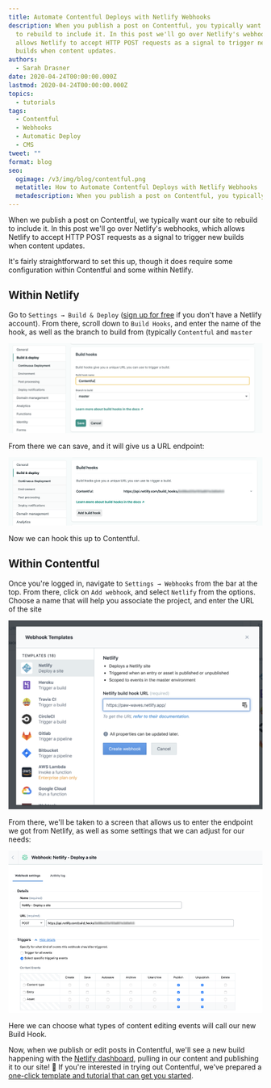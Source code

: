 ```yaml
---
title: Automate Contentful Deploys with Netlify Webhooks
description: When you publish a post on Contentful, you typically want your site
  to rebuild to include it. In this post we'll go over Netlify's webhooks, which
  allows Netlify to accept HTTP POST requests as a signal to trigger new
  builds when content updates.
authors:
  - Sarah Drasner
date: 2020-04-24T00:00:00.000Z
lastmod: 2020-04-24T00:00:00.000Z
topics:
  - tutorials
tags:
  - Contentful
  - Webhooks
  - Automatic Deploy
  - CMS
tweet: ""
format: blog
seo:
  ogimage: /v3/img/blog/contentful.png
  metatitle: How to Automate Contentful Deploys with Netlify Webhooks
  metadescription: When you publish a post on Contentful, you typically want your site to rebuild to include it. In this post we'll go over Netlify's webhooks. Learn how to POST requests to trigger new builds when content updates.
---
```

When we publish a post on Contentful, we typically want our site to rebuild to include it. In this post we'll go over Netlify's webhooks, which allows Netlify to accept HTTP POST requests as a signal to trigger new builds when content updates.

It's fairly straightforward to set this up, though it does require some configuration within Contentful and some within Netlify.

## Within Netlify

Go to `Settings → Build & Deploy` ([sign up for free](https://app.netlify.com/signup) if you don't have a Netlify account). From there, scroll down to `Build Hooks`, and enter the name of the hook, as well as the branch to build from (typically `Contentful` and `master`

![Build Hooks screen](/v3/img/blog/screen-shot-2020-04-16-at-5.41.19-pm.png)

From there we can save, and it will give us a URL endpoint:

![Netlify build hooks settings page](/v3/img/blog/screen-shot-2020-04-23-at-9.23.28-pm.png)

Now we can hook this up to Contentful.

## Within Contentful

Once you're logged in, navigate to `Settings → Webhooks` from the bar at the top. From there, click on `Add webhook`, and select `Netlify` from the options. Choose a name that will help you associate the project, and enter the URL of the site

![Contentful Webhook Dashboard](/v3/img/blog/screen-shot-2020-04-16-at-5.40.55-pm.png)

From there, we'll be taken to a screen that allows us to enter the endpoint we got from Netlify, as well as some settings that we can adjust for our needs:

![Contentful dashboard](/v3/img/blog/contentful.png)

Here we can choose what types of content editing events will call our new Build Hook. 

Now, when we publish or edit posts in Contentful, we'll see a new build happening with the [Netlify dashboard](https://app.netlify.com/), pulling in our content and publishing it to our site! 🎉 If you're interested in trying out Contentful, we've prepared a [one-click template and tutorial that can get you started](https://www.netlify.com/blog/2020/04/20/create-a-blog-with-contentful-and-nuxt/?utm_source=blog&utm_medium=contentful-sd&utm_campaign=devex).
